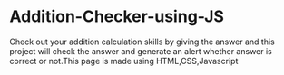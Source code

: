 # Addition-Checker-using-JS
Check out your addition calculation skills by giving the answer and this project will check the answer and generate an alert whether answer is correct or not.This page is made using HTML,CSS,Javascript

